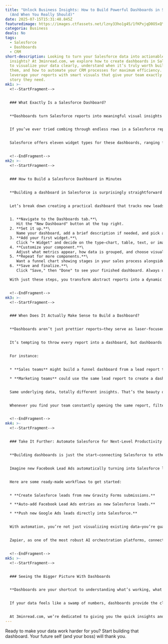 ```yaml
---
title: "Unlock Business Insights: How to Build Powerful Dashboards in Salesforce
  (And When You Really Should)"
date: 2025-07-15T15:31:48.845Z
featuredimage: https://images.ctfassets.net/lzny33ho1g45/1fKPxjqD0O5xQYTObQoceX/c3ba2d2b274ce74b359cbdefa7391b96/salesforce_app_tips.jpg?fm=avif&q=31&fit=thumb&w=1520&h=760
categoria: Business
deals: No
tags:
  - Salesforce
  - Dashboards
  - CRM
short-description: Looking to turn your Salesforce data into actionable
  insights? At 3minread.com, we explore how to create dashboards in Salesforce
  to visualize your data clearly, understand when it’s truly worth building
  them, and how to automate your CRM processes for maximum efficiency. Learn to
  leverage your reports with smart visuals that give your team exactly the data
  story they need.
mk1: >-
  <!--StartFragment-->


  ### What Exactly Is a Salesforce Dashboard?


  **Dashboards turn Salesforce reports into meaningful visual insights so you can actually understand your data at a glance.**


  If you’ve ever tried combing through endless rows in a Salesforce report, you know how quickly eyes glaze over. That’s where dashboards come in. A Salesforce dashboard is essentially a customizable canvas that displays key metrics pulled from your reports using a variety of visualization widgets—so instead of reading data line by line, you see trends, performance snapshots, and actionable patterns.


  Salesforce offers eleven widget types for these dashboards, ranging from simple bar and line charts to funnel charts, donut charts, and even lightning tables. This means whether you want to show pipeline progress, campaign results, or quarterly revenue breakdowns, there’s a tailored format ready for you. Each widget can be styled with titles, subtitles, footers, and color themes to match your company’s look and feel or to highlight critical metrics.


  <!--EndFragment-->
mk2: >-
  <!--StartFragment-->


  ### How to Build a Salesforce Dashboard in Minutes


  **Building a dashboard in Salesforce is surprisingly straightforward if you follow a simple process.**


  Let’s break down creating a practical dashboard that tracks new leads and their status:


  1. **Navigate to the Dashboards tab.**\
     Hit the "New Dashboard" button at the top right.
  2. **Set it up.**\
     Name your dashboard, add a brief description if needed, and pick a folder to keep it organized.
  3. **Add your first widget.**\
     Click "+ Widget" and decide on the type—chart, table, text, or image. Once selected, Salesforce will prompt you to pick a report as your data source.
  4. **Customize your component.**\
     Adjust what metrics appear, how data is grouped, and choose visual styles that make sense for your audience. Then click "Add."
  5. **Repeat for more components.**\
     Want a funnel chart showing stages in your sales process alongside a metric chart for total leads this month? Keep adding widgets until your dashboard tells the complete story.
  6. **Save and finalize.**\
     Click "Save," then "Done" to see your finished dashboard. Always double-check your live dashboard to make sure everything aligns as expected.

  With just these steps, you transform abstract reports into a dynamic dashboard that your team can scan in seconds.


  <!--EndFragment-->
mk3: >-
  <!--StartFragment-->


  ### When Does It Actually Make Sense to Build a Dashboard?


  **Dashboards aren’t just prettier reports—they serve as laser-focused windows into your business data.**


  It’s tempting to throw every report into a dashboard, but dashboards shine brightest when they answer specific, recurring questions. Think of them as live executive summaries.


  For instance:


  * **Sales teams** might build a funnel dashboard from a lead report to quickly see prospects’ progress through the pipeline.

  * **Marketing teams** could use the same lead report to create a dashboard that highlights sources driving the most marketing qualified leads (MQLs).


  Same underlying data, totally different insights. That’s the beauty of dashboards: they adapt a single report to the unique needs of each team.


  Whenever you find your team constantly opening the same report, filtering it, or trying to make sense of long tables, it’s time to build a dashboard. It saves time, focuses attention, and keeps your strategy guided by data rather than gut feeling.


  <!--EndFragment-->
mk4: >-
  <!--StartFragment-->


  ### Take It Further: Automate Salesforce for Next-Level Productivity


  **Building dashboards is just the start—connecting Salesforce to other apps supercharges your CRM data flow.**


  Imagine new Facebook Lead Ads automatically turning into Salesforce leads, or Google Ads form submissions instantly populating your CRM without manual data entry. By pairing Salesforce with automation platforms like Zapier, you can ensure your dashboards always reflect the freshest data.


  Here are some ready-made workflows to get started:


  * **Create Salesforce leads from new Gravity Forms submissions.**

  * **Auto-add Facebook Lead Ads entries as new Salesforce leads.**

  * **Push new Google Ads leads directly into Salesforce.**


  With automation, you’re not just visualizing existing data—you’re guaranteeing your pipeline updates in real time, reducing errors and freeing your team to focus on nurturing relationships instead of managing spreadsheets.


  Zapier, as one of the most robust AI orchestration platforms, connects Salesforce to thousands of other apps, helping you build automated systems across marketing, sales, and support. That means your dashboards don’t just look good—they stay current without your team lifting a finger.


  <!--EndFragment-->
mk5: >-
  <!--StartFragment-->


  ### Seeing the Bigger Picture With Dashboards


  **Dashboards are your shortcut to understanding what’s working, what needs attention, and where to pivot.**


  If your data feels like a swamp of numbers, dashboards provide the clean, visual maps you need. They help align teams around shared goals, reveal trends that drive smarter decisions, and replace guesswork with hard evidence.


  At 3minread.com, we’re dedicated to giving you the quick insights and guides you need to stay ahead in the fast-moving world of CRM, data, and even crypto. Whether you’re rolling out your first Salesforce dashboard or automating complex lead flows, the right visuals will keep your strategy clear—and your growth on track.
---
```

Ready to make your data work harder for you? Start building that dashboard. Your future self (and your boss) will thank you.



<!--EndFragment-->
